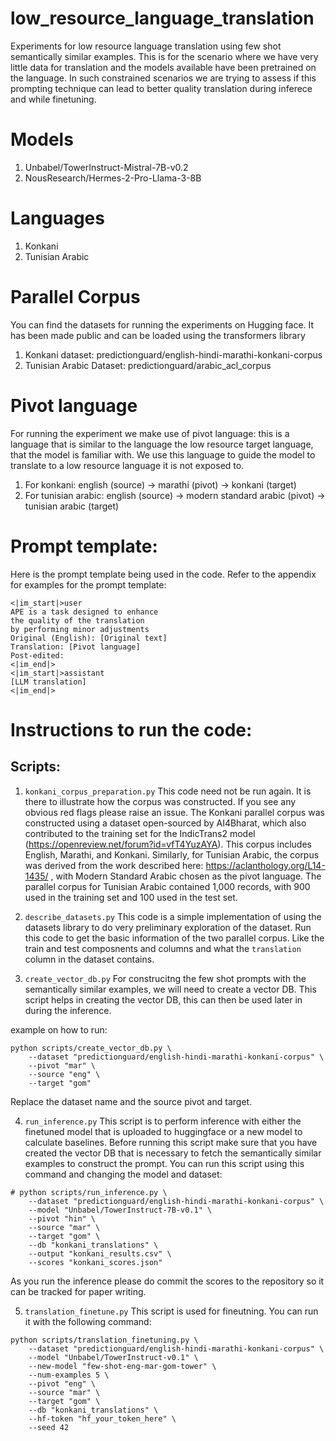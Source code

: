 


# low_resource_language_translation
Experiments for low resource language translation using few shot semantically similar examples. This is for the scenario where we have very little data for translation and the models available have been pretrained on the language. In such constrained scenarios we are trying to assess if this prompting technique can lead to better quality translation during inferece and while finetuning. 

# Models
1. Unbabel/TowerInstruct-Mistral-7B-v0.2
2. NousResearch/Hermes-2-Pro-Llama-3-8B

# Languages 
1. Konkani
2. Tunisian Arabic

# Parallel Corpus 
You can find the datasets for running the experiments on Hugging face. It has been made public and can be loaded using the transformers library 

1. Konkani dataset: predictionguard/english-hindi-marathi-konkani-corpus
2. Tunisian Arabic Dataset: predictionguard/arabic_acl_corpus

# Pivot language
For running the experiment we make use of pivot language: this is a language that is similar to the language the low resource target language, that the model is familiar with. We use this language to guide the model to translate to a low resource language it is not exposed to. 

1. For konkani: english (source) -> marathi (pivot) -> konkani (target)
2. For tunisian arabic: english (source) -> modern standard arabic (pivot) -> tunisian arabic (target)

# Prompt template:
Here is the prompt template being used in the code. Refer to the appendix for examples for the prompt template:
```
<|im_start|>user
APE is a task designed to enhance
the quality of the translation
by performing minor adjustments
Original (English): [Original text]
Translation: [Pivot language]
Post-edited:
<|im_end|>
<|im_start|>assistant
[LLM translation]
<|im_end|>
```

# Instructions to run the code:
## Scripts:
1. `konkani_corpus_preparation.py`
This code need not be run again. It is there to illustrate how the corpus was constructed. If you see any obvious red flags please raise an issue. The Konkani parallel corpus was constructed using a dataset open-sourced by AI4Bharat, which also contributed to the training set for the IndicTrans2 model (https://openreview.net/forum?id=vfT4YuzAYA). This corpus includes English, Marathi, and Konkani.
Similarly, for Tunisian Arabic, the corpus was derived from the work described here: https://aclanthology.org/L14-1435/ , with Modern Standard Arabic chosen as the pivot language. The parallel corpus for Tunisian Arabic contained 1,000 records, with 900 used in the training set and 100 used in the test set. 

2. `describe_datasets.py`
This code is a simple implementation of using the datasets library to do very preliminary exploration of the dataset. Run this code to get the basic information of the two parallel corpus. Like the train and test composnents and columns and what the `translation` column in the dataset contains.

3. `create_vector_db.py`
For construcitng the few shot prompts with the semantically similar examples, we will need to create a vector DB. This script helps in creating the vector DB, this can then be used later in during the inference. 

example on how to run: 
```
python scripts/create_vector_db.py \
    --dataset "predictionguard/english-hindi-marathi-konkani-corpus" \
    --pivot "mar" \
    --source "eng" \
    --target "gom"
```
Replace the dataset name and the source pivot and target. 

4. `run_inference.py`
This script is to perform inference with either the finetuned model that is uploaded to huggingface or a new model to calculate baselines. Before running this script make sure that you have created the vector DB that is necessary to fetch the semantically similar examples to construct the prompt. You can run this script using this command and changing the model and dataset:

```
# python scripts/run_inference.py \
    --dataset "predictionguard/english-hindi-marathi-konkani-corpus" \
    --model "Unbabel/TowerInstruct-7B-v0.1" \
    --pivot "hin" \
    --source "mar" \
    --target "gom" \
    --db "konkani_translations" \
    --output "konkani_results.csv" \
    --scores "konkani_scores.json"
```
As you run the inference please do commit the scores to the repository so it can be tracked for paper writing. 

5. `translation_finetune.py`
This script is used for fineutning. You can run it with the following command:

```
python scripts/translation_finetuning.py \
    --dataset "predictionguard/english-hindi-marathi-konkani-corpus" \
    --model "Unbabel/TowerInstruct-v0.1" \
    --new-model "few-shot-eng-mar-gom-tower" \
    --num-examples 5 \
    --pivot "eng" \
    --source "mar" \
    --target "gom" \
    --db "konkani_translations" \
    --hf-token "hf_your_token_here" \
    --seed 42
```
